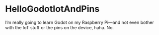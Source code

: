 # HelloGodotIotAndPins
I’m really going to learn Godot on my Raspberry Pi—and not even bother with the IoT stuff or the pins on the device, haha. No.
